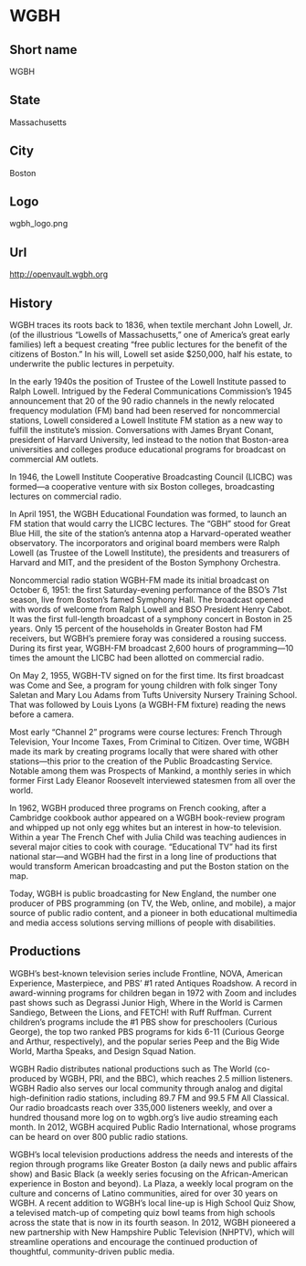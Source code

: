# WGBH

## Short name

WGBH

## State

Massachusetts

## City

Boston

## Logo

wgbh_logo.png

## Url

http://openvault.wgbh.org

## History

WGBH traces its roots back to 1836, when textile merchant John Lowell, Jr. (of the illustrious “Lowells of 
Massachusetts,” one of America’s great early families) left a bequest creating “free public lectures for the benefit 
of the citizens of Boston.” In his will, Lowell set aside $250,000, half his estate, to underwrite the public lectures 
in perpetuity.

In the early 1940s the position of Trustee of the Lowell Institute passed to Ralph Lowell. Intrigued by the 
Federal Communications Commission’s 1945 announcement that 20 of the 90 radio channels in the newly relocated 
frequency modulation (FM) band had been reserved for noncommercial stations, Lowell considered a Lowell Institute 
FM station as a new way to fulfill the institute’s mission. Conversations with James Bryant Conant, president of 
Harvard University, led instead to the notion that Boston-area universities and colleges produce educational 
programs for broadcast on commercial AM outlets.

In 1946, the Lowell Institute Cooperative Broadcasting Council (LICBC) was formed—a cooperative venture with six 
Boston colleges, broadcasting lectures on commercial radio. 

In April 1951, the WGBH Educational Foundation was formed, to launch an FM station that would carry the LICBC 
lectures. The “GBH” stood for Great Blue Hill, the site of the station’s antenna atop a Harvard-operated weather 
observatory. The incorporators and original board members were Ralph Lowell (as Trustee of the Lowell Institute), 
the presidents and treasurers of Harvard and MIT, and the president of the Boston Symphony Orchestra. 

Noncommercial radio station WGBH-FM made its initial broadcast on October 6, 1951: the first Saturday-evening 
performance of the BSO’s 71st season, live from Boston’s famed Symphony Hall. The broadcast opened with words of 
welcome from Ralph Lowell and BSO President Henry Cabot. It was the first full-length broadcast of a symphony concert 
in Boston in 25 years. Only 15 percent of the households in Greater Boston had FM receivers, but WGBH’s premiere foray 
was considered a rousing success. During its first year, WGBH-FM broadcast 2,600 hours of programming—10 times the 
amount the LICBC had been allotted on commercial radio.

On May 2, 1955, WGBH-TV signed on for the first time. Its first broadcast was Come and See, a program for young 
children with folk singer Tony Saletan and Mary Lou Adams from Tufts University Nursery Training School. That was 
followed by Louis Lyons (a WGBH-FM fixture) reading the news before a camera. 

Most early “Channel 2” programs were course lectures: French Through Television, Your Income Taxes, From Criminal 
to Citizen. Over time, WGBH made its mark by creating programs locally that were shared with other stations—this prior 
to the creation of the Public Broadcasting Service. Notable among them was Prospects of Mankind, a monthly series in 
which former First Lady Eleanor Roosevelt interviewed statesmen from all over the world.

In 1962, WGBH produced three programs on French cooking, after a Cambridge cookbook author appeared on a WGBH 
book-review program and whipped up not only egg whites but an interest in how-to television. Within a year The French 
Chef with Julia Child was teaching audiences in several major cities to cook with courage. “Educational TV” had its 
first national star—and WGBH had the first in a long line of productions that would transform American broadcasting 
and put the Boston station on the map.

Today, WGBH is public broadcasting for New England, the number one producer of PBS programming (on TV, the Web, 
online, and mobile), a major source of public radio content, and a pioneer in both educational multimedia and media 
access solutions serving millions of people with disabilities.


## Productions

WGBH’s best-known television series include Frontline, NOVA, American Experience, Masterpiece, and PBS’ #1 rated 
Antiques Roadshow. A record in award-winning programs for children began in 1972 with Zoom and includes past shows 
such as Degrassi Junior High, Where in the World is Carmen Sandiego, Between the Lions, and FETCH! with Ruff 
Ruffman. Current children’s programs include the #1 PBS show for preschoolers (Curious George), the top two ranked 
PBS programs for kids 6-11 (Curious George and Arthur, respectively), and the popular series Peep and the Big Wide 
World, Martha Speaks, and Design Squad Nation. 

WGBH Radio distributes national productions such as The World (co-produced by WGBH, PRI, and the BBC), which 
reaches 2.5 million listeners. WGBH Radio also serves our local community through analog and digital high-definition 
radio stations, including 89.7 FM and 99.5 FM All Classical. Our radio broadcasts reach over 335,000 listeners weekly, 
and over a hundred thousand more log on to wgbh.org’s live audio streaming each month. In 2012, WGBH acquired 
Public Radio International, whose programs can be heard on over 800 public radio stations.

WGBH’s local television productions address the needs and interests of the region through programs like Greater 
Boston (a daily news and public affairs show) and Basic Black (a weekly series focusing on the African-American 
experience in Boston and beyond). La Plaza, a weekly local program on the culture and concerns of Latino 
communities, aired for over 30 years on WGBH. A recent addition to WGBH’s local line-up is High School Quiz Show, 
a televised match-up of competing quiz bowl teams from high schools across the state that is now in its fourth 
season. In 2012, WGBH pioneered a new partnership with New Hampshire Public Television (NHPTV), which will 
streamline operations and encourage the continued production of thoughtful, community-driven public media. 

